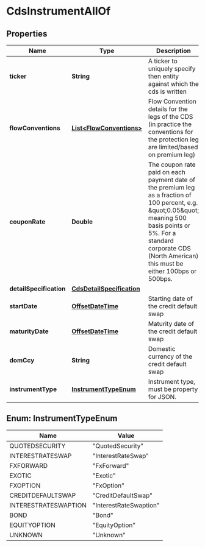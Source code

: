 

# CdsInstrumentAllOf

## Properties

Name | Type | Description | Notes
------------ | ------------- | ------------- | -------------
**ticker** | **String** | A ticker to uniquely specify then entity against which the cds is written | 
**flowConventions** | [**List&lt;FlowConventions&gt;**](FlowConventions.md) | Flow Convention details for the legs of the CDS (in practice the conventions for the protection leg are limited/based on premium leg) | 
**couponRate** | **Double** | The coupon rate paid on each payment date of the premium leg as a fraction of 100 percent, e.g. \&quot;0.05\&quot; meaning 500 basis points or 5%.  For a standard corporate CDS (North American) this must be either 100bps or 500bps. | 
**detailSpecification** | [**CdsDetailSpecification**](CdsDetailSpecification.md) |  | 
**startDate** | [**OffsetDateTime**](OffsetDateTime.md) | Starting date of the credit default swap | 
**maturityDate** | [**OffsetDateTime**](OffsetDateTime.md) | Maturity date of the credit default swap | 
**domCcy** | **String** | Domestic currency of the credit default swap | 
**instrumentType** | [**InstrumentTypeEnum**](#InstrumentTypeEnum) | Instrument type, must be property for JSON. | 



## Enum: InstrumentTypeEnum

Name | Value
---- | -----
QUOTEDSECURITY | &quot;QuotedSecurity&quot;
INTERESTRATESWAP | &quot;InterestRateSwap&quot;
FXFORWARD | &quot;FxForward&quot;
EXOTIC | &quot;Exotic&quot;
FXOPTION | &quot;FxOption&quot;
CREDITDEFAULTSWAP | &quot;CreditDefaultSwap&quot;
INTERESTRATESWAPTION | &quot;InterestRateSwaption&quot;
BOND | &quot;Bond&quot;
EQUITYOPTION | &quot;EquityOption&quot;
UNKNOWN | &quot;Unknown&quot;



